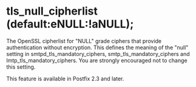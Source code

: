 # tls_null_cipherlist (default:eNULL:!aNULL); 

 The OpenSSL cipherlist for "NULL" grade ciphers that provide
authentication without encryption. This defines the meaning of the "null"
setting in smtpd_tls_mandatory_ciphers, smtp_tls_mandatory_ciphers and
lmtp_tls_mandatory_ciphers.  You are strongly encouraged not to
change this setting. 

 This feature is available in Postfix 2.3 and later. 


